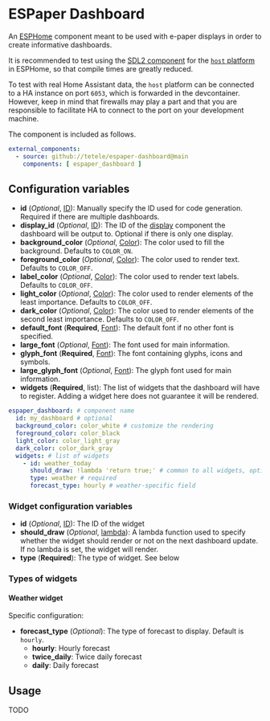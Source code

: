 # ESPaper Dashboard

An [ESPHome](http://esphome.io) component meant to be used with e-paper displays in order to create informative dashboards.

It is recommended to test using the [SDL2 component](https://esphome.io/components/display/sdl/#sdl) for the [`host` platform](https://esphome.io/components/host/) in ESPHome, so that compile times are greatly reduced.

To test with real Home Assistant data, the `host` platform can be connected to a HA instance on port `6053`, which is forwarded in the devcontainer. However, keep in mind that firewalls may play a part and that you are responsible to facilitate HA to connect to the port on your development machine.

The component is included as follows.

```yaml
external_components:
  - source: github://tetele/espaper-dashboard@main
    components: [ espaper_dashboard ]
```

## Configuration variables

- **id** (*Optional*, [ID](https://www.esphome.io/guides/configuration-types#config-id)): Manually specify the ID used for code generation. Required if there are multiple dashboards.
- **display_id** (*Optional*, [ID](https://www.esphome.io/guides/configuration-types#config-id)): The ID of the [display](https://www.esphome.io/components/display) component the dashboard will be output to. Optional if there is only one display.
- **background_color** (*Optional*, [Color](https://www.esphome.io/components/display/#color)): The color used to fill the background. Defaults to `COLOR_ON`.
- **foreground_color** (*Optional*, [Color](https://www.esphome.io/components/display/#color)): The color used to render text. Defaults to `COLOR_OFF`.
- **label_color** (*Optional*, [Color](https://www.esphome.io/components/display/#color)): The color used to render text labels. Defaults to `COLOR_OFF`.
- **light_color** (*Optional*, [Color](https://www.esphome.io/components/display/#color)): The color used to render elements of the least importance. Defaults to `COLOR_OFF`.
- **dark_color** (*Optional*, [Color](https://www.esphome.io/components/display/#color)): The color used to render elements of the second least importance. Defaults to `COLOR_OFF`.
- **default_font** (**Required**, [Font](https://www.esphome.io/components/font/)): The default font if no other font is specified.
- **large_font** (*Optional*, [Font](https://www.esphome.io/components/font/)): The font used for main information.
- **glyph_font** (**Required**, [Font](https://www.esphome.io/components/font/)): The font containing glyphs, icons and symbols.
- **large_glyph_font** (*Optional*, [Font](https://www.esphome.io/components/font/)): The glyph font used for main information.
- **widgets** (**Required**, list): The list of widgets that the dashboard will have to register. Adding a widget here does not guarantee it will be rendered.

```yaml
espaper_dashboard: # component name
  id: my_dashboard # optional
  background_color: color_white # customize the rendering
  foreground_color: color_black
  light_color: color_light_gray
  dark_color: color_dark_gray
  widgets: # list of widgets
    - id: weather_today
      should_draw: !lambda 'return true;' # common to all widgets, optional, defaults to true
      type: weather # required
      forecast_type: hourly # weather-specific field
```

### Widget configuration variables

- **id** (*Optional*, [ID](https://www.esphome.io/guides/configuration-types#config-id)): The ID of the widget
- **should_draw** (*Optional*, [lambda](https://www.esphome.io/automations/templates#config-lambda)): A lambda function used to specify whether the widget should render or not on the next dashboard update. If no lambda is set, the widget will render.
- **type** (**Required**): The type of widget. See below

### Types of widgets

#### Weather widget

Specific configuration:

- **forecast_type** (*Optional*): The type of forecast to display. Default is `hourly`.
  - **hourly**: Hourly forecast
  - **twice_daily**: Twice daily forecast
  - **daily**: Daily forecast

## Usage

TODO
